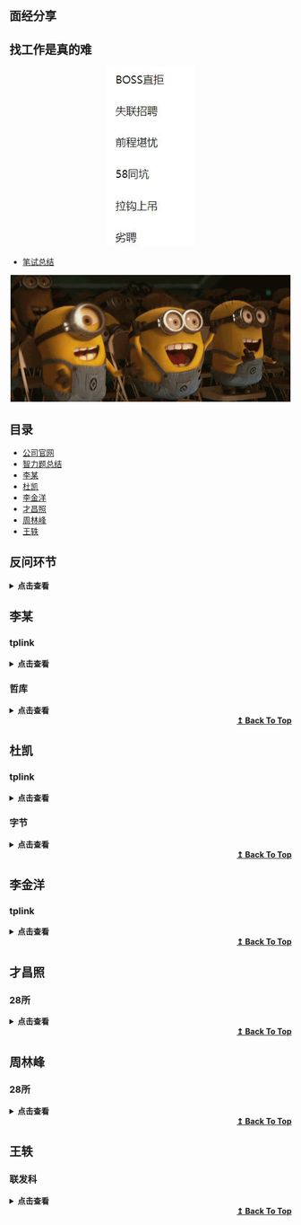 ## 面经分享
## 找工作是真的难
 <div align=center>
<img src="./images/hard_job.jpg"/>
</div>

* [笔试总结](牛客网刷题笔记/笔试总结.md)

<p align="center">
    <a href="#才昌照">
        <img src="./slamNotes/images/happy.gif" alt="happy"/>
    </a>
</p>

## 目录
- [公司官网](https://docs.qq.com/sheet/DZGFhVXpxdXViSVZC?tab=BB08J2&u=664f877c73e74560b8e309ae0920a36a)
- [智力题总结](牛客网刷题笔记/智力题总结.md)
- [李某](#李某)
- [杜凯](#杜凯)
- [李金洋](#李金洋)
- [才昌照](#才昌照)
- [周林峰](#周林峰)
- [王轶](#王轶)

## 反问环节
<details>
<summary><b>点击查看</b></summary>
    
```
首先分为技术面试官和HR两个角色出发：

反问技术面试官，可以问：

1、自己所应聘的部门有多少人？进去后是由谁负责带？
基本上根据这个部门员工的人数，你就可以大致了解他们的实力和规模，甚至是预测出他们这个部门目前处于一个什么样的水平和状态。
2、贵公司就前端而言所用到的技术栈？
看自己掌握的技术是否与公司所用的技术是否匹配，并且可以看出自己与工作中所需要技能的差距。
3、贵公司的培训项目是什么样的呢？
4、这次面试多久可以出结果？是否还有下一轮？
5、学习建议类
（如果面试的时候对自己的技术面很没底的话，这个时候你可以问一问别人关于学习前端的一些经验，一般面试官都很乐于告诉你的）
6、您希望我们实习生身上具有什么样的特质呢？
（这个是看令人心动的offer上get到的问题，个人觉得很好）
7、您面试到现在，看了这么多候选人，您觉得我相对于这个岗位，还有哪些差距需要改善？

反问HR，可以问：

1、公司的公司氛围、团队建设是怎样子的？
2、这个岗位出差、加班多吗？
3、新人有培训吗？
4、公司的晋升机制是什么样子的呢？
5、公司有餐补、房补、交通补助之类的吗？
6、当面试官问你的薪资要求时，你可以先问一下公司的薪酬体系
7、您认为考核这个岗位员工的最重要指标有哪些？
8、您觉得这个团队的氛围怎么样？
```
</details>


## 李某


### tplink
<details>
<summary><b>点击查看</b></summary>
    
* 笔试


```
1.内存越界
2.最大连续子数组乘积
3.链表中环的入口

```

* 一面


```
1.排序算法有哪些
2.快排的原理和时间复杂度
3.平衡二叉树
4.中序遍历
5.先序、中序、后序遍历的应用场合
6.对多态的理解
7.两个栈实现一个队列
8.TCP是什么，是否是可靠传输，如何保证可靠传输
9.如何实现拥塞控制


```

* 二面
```
自我介绍
面试官你好，我是李琦，来自四川达州。
就读于电子科技大学机器人研究中心，目前
研二，研究方向是视觉SLAM，就是基于视觉
的机器人同时定位与建图算法。平时主要使用的
语言是C++，对linux操作系统和机器人操作系统
Ros都很熟悉。我的项目经历主要开发扫地机器人
的带回环检测功能的同时定位与建图算法。主要负责
给系统移植回环检测模块，传感器的标定（包括相机
的标定，IMU的标定，相机和IMU的联合标定）。
以及解决算法在实际应用场景中由于特征稀疏，光照变化，
算力限制等带来的问题。
在竞赛方面，我参加了电子科技大学和长虹联合实验室
举办的扫地机器人创新方案设计比赛，获得一等奖，被
长虹公司采纳，预计很快该方案的产品就会在市场上
销售。我还参加了今年的华为软件精英挑战赛，担任队长，
获得成渝赛区32强，并在复赛中获得15名，初赛和复赛的
代码都开源在github。还参加了中兴举办的中兴捧月算法
个人赛，成功进入复赛，两个阶段的代码也开源在github
上面。
我的自我评价就是，喜欢钻研技术和分享技术。

项目相关

1.若干根非均匀的绳子，每根绳子烧完的时间是1个小时。如何得到15分钟的时间？
一根绳子两端点燃得到30分钟，另一根绳子先点燃，然后在30分钟时点燃另一端，得到15分钟。
2.进程的状态，各个状态之间的转换及条件。
3.浏览器输入网址后，发生的全过程和各种协议（DNS,TCP,HTTP）
4.安全的http(https),HTTPS是计算机网络进行安全通信的传输协议,加密（SSL）
5.对哈希表的理解，避免冲突的算法有哪些。
6.malloc，以及使用后是否立即分配内存。
7.用户态和内核态


```


* 三面


```
没有自我介绍
问一些项目相关的问题
问我有什么想问的


```

* 座谈会


```
试用期4个月 90%薪资
四个月年终奖
第一年年终奖根据转正后折算
社保 
深圳 一档（深圳户口10%） 二档（8%）   公司25%
成都 个人10% 公司25%


公积金
各人和公司各5%（成都交在高新区）

工作时间和休假

```
</details>
 
### 哲库

<details>
<summary><b>点击查看</b></summary>
    
* 一面

```
先自我介绍
然后问项目
然后c++相关

1.多态
2.虚拟地址和物理地址
3.用户态和内核态
4.进程间通信
5.虚函数和纯虚函数
6.各种排序算法和时间复杂度
7.智能指针有哪些，并介绍
8.指针和引用的区别
9.别名的几种方式（引用，#define typedef using）

编程：
1.二叉树的最小深度
2.最长连续序列
```

</details>
<div align="right">
    <b><a href="#目录">↥ Back To Top</a></b>
</div>



## 杜凯

### tplink

<details>
<summary><b>点击查看</b></summary>
    
* 二面

```
1.项目相关 硬件怎样实现，软硬件平台

2.全局变量和局部变量的区别及应用场景

3.tcp和udp的区别

4.堆和栈是什么，那些数据用到了堆和栈，malloc用到了堆还是栈？

5.链表和数组有哪些区别，哪些数据用到了，应用场景

6.走100级阶梯有多少种走法，实现方式，我说了用递归实现，他又问如果走1000级，
10000级还能用递归实现吗，考虑到递归可能爆内存我说了要不用动态规划来做吧，
然后他就又问为什么不用递归，有哪些缺点。
```

* 三面

```
1.项目相关，展开将

2.成绩

3.数组和链表异同

4.投软件开发嵌入式方向岗位，有准备学习什么内容码？

5.兴趣爱好
```
</details>

### 字节

<details>
<summary><b>点击查看</b></summary>
    
* 一面

```
1.项目相关，问的挺久挺深的，细节描述一个项目
2.过拟合和欠拟合，概念（因为我开始把这两个概念说错了，后来纠正回来），数据量和模型参数的关
系，怎样才能有最佳的训练效果
3.避免过拟合的方式：正则化，数据增强，dropout
4.dropout的作用及原理，为什么能有避免过拟合作用；对于训练过程和预测过程，dropout的问题有哪些，
dropout的随机节点选取会不会导致预测结果的随机性，如果会的话，怎样解决？如果预测过程去掉
dropout，会对预测结果有哪些影响？答案从影响数据分布的角度出发。
5.评价指标的计算。公式我有些忘了，没答好，会给具体的数据示例让你算，没算出来。指标如，
presion,recall,f1,为什么会有f1 这个指标。各个指标具体怎么算。除了这些指标还有哪些指标。AUC 和roc
曲线，我说了我觉得这两个指标不适用我的场景，他让我了解一下这两个指标的适用场景。
6.损失函数有哪些，公式写一下。我说了交叉熵和mse，写了交叉熵的公式。
7.数组和链表的区别，以及为什么会有这些区别。
8.python的gil锁，以及多进程和多线程的区别及适用场景
9.算法题：【1，3，5】，【2，4，6】有序数组合并
```


</details>
<div align="right">
    <b><a href="#目录">↥ Back To Top</a></b>
</div>



## 李金洋

### tplink

<details>
<summary><b>点击查看</b></summary>    
    
* 一面

```
1.散列表
2.死锁
3.进程间通信
4.TCP，UDP
5.虚函数
6.引用和指针

```

* 二面

```

项目相关

1.指针和引用
2.哈希表
3.兴趣和优缺点

```
</details>

<div align="right">
    <b><a href="#目录">↥ Back To Top</a></b>
</div>


## 才昌照

### 28所
<details>
<summary><b>点击查看</b></summary>
    
* 一面(电话面试偷袭)

```
1.介绍下自己项目，更新了什么
2.引用和指针的区别
3.浅拷贝和深拷贝
4.C++面向对象三个特性
5.介绍下封装继承多态
6.多态实现方式
7.动态链接的2种方式
8.内存分配方式
9.map底层实现
10.知道什么排序
11.堆排序简短介绍

```

</details>


<div align="right">
    <b><a href="#目录">↥ Back To Top</a></b>
</div>

## 周林峰

### 28所

<details>
<summary><b>点击查看</b></summary>
    
* 一面（电话面试）

```

1.自我介绍，说了项目之类的
2.问了工作城市意向，专业课学的什么
3.问了python有哪些数据类型（因为项目用python写的）
4.问了数据结构的东西，双向链表和链表区别，给两个双向链表，从某个节点后数据相同，找到这个相同开始的节点。
5.问了红黑树、平衡二叉树、二叉树用数组存储的话父节点和子节点的索引关系
6.栈和队列，还有他们的应用场景
7.了解哪些设计模式，他们的使用原因
8.知道哪些排序方法，说出熟悉的排序方法思路
9.冒泡排序的时间和空间复杂度，是不是稳定的
10.哪些排序是不稳定的，答了希尔排序，然后问了希尔排序怎么实现
11.线程进程区别，通信方法，线程锁，线程怎么创建的
```
</details>

<div align="right">
    <b><a href="#目录">↥ Back To Top</a></b>
</div>


## 王轶

### 联发科

<details>
<summary><b>点击查看</b></summary>
    
* 一面

```

1.	项目介绍
2.	为什么投递联发科
3.	你认为你哪个部分学的好（计算机网络等）
4.	拥塞控制详细说说
5.	里面的快恢复详细说说
6.	虚拟地址可以一样吗
7.	只知道虚拟地址怎么找到内存
8.	内存管理里面页表页目录的过程
9.	操作系统功能调用有哪些
10.	操作系统的中断过程
11.	操作系统的中断再来个中断怎么办，怎么避免

```
</details>

<div align="right">
    <b><a href="#目录">↥ Back To Top</a></b>
</div>
